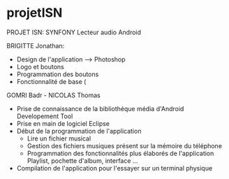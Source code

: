 projetISN
=========
PROJET ISN: SYNFONY
Lecteur audio Android

BRIGITTE Jonathan:
- Design de l'application --> Photoshop
- Logo et boutons
- Programmation des boutons
- Fonctionnalité de base ( 

GOMRI Badr - NICOLAS Thomas
- Prise de connaissance de la bibliothéque média d'Android Developement Tool
- Prise en main de logiciel Eclipse
- Début de la programmation de l'application
	* Lire un fichier musical
	* Gestion des fichiers musiques présent sur la mémoire du téléphone
	* Programmation des fonctionnalités plus élaborés de l'application
	  Playlist, pochette d'album, interface ...
- Compilation de l'application pour l'essayer sur un terminal physique

